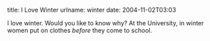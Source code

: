 title: I Love Winter
urlname: winter
date: 2004-11-02T03:03

I love winter. Would you like to know why? At the University, in winter women put on clothes _before_ they come to school.